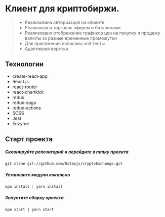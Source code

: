 # Клиент для криптобиржи.

> * Реализована авторизация на клиенте
> * Реализована торговля эфиром и биткоинами
> * Реализовано отображение графиков цен на покупку и продажу валюты за разные временные промежутки
> * Для приложения написаны unit тесты
> * Адаптивная верстка

## Технологии

* create-react-app
* React.js
* react-router
* react-chartkick
* redux
* redux-saga
* redux-actions
* SCSS
* Jest
* Enzyme

## Старт проекта

##### Склонируйте репозиторий и перейдите в папку проекта

```
git clone git://github.com/Ustasjs/cryptoExchange.git
```

##### Установите модули локально

```
npm install | yarn install
```

##### Запустите сборку проекта

```
npm start | yarn start
```
